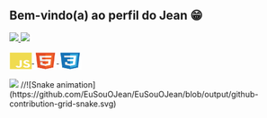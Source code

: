 ## Bem-vindo(a) ao perfil do Jean 😁

 <div>
   <a href="https://github.com/EuSouOJean">
   <img height="180em" src="https://github-readme-stats.vercel.app/api?username=EuSouOJean&show_icons=true&theme=merko&include_all_commits=true&count_private=true"/>
   <img height="180em" src="https://github-readme-stats.vercel.app/api/top-langs/?username=EuSouOJean&layout=compact&langs_count=6&theme=merko"/>

</div>
<div style="display: inline_block"><br>
  <img align="center" alt="Js" height="30" width="40" src="https://raw.githubusercontent.com/devicons/devicon/master/icons/javascript/javascript-plain.svg">
  <img align="center" alt="HTML" height="30" width="40" src="https://raw.githubusercontent.com/devicons/devicon/master/icons/html5/html5-original.svg">
  <img align="center" alt="CSS" height="30" width="40" src="https://raw.githubusercontent.com/devicons/devicon/master/icons/css3/css3-original.svg">
</div>
 
 <br>
 
<div>
  <a href = "jeanribeirolg@gmail.com"><img src="https://img.shields.io/badge/-Gmail-%23333?style=for-the-badge&logo=gmail&logoColor=white" target="_blank"></a> 
  //![Snake animation](https://github.com/EuSouOJean/EuSouOJean/blob/output/github-contribution-grid-snake.svg)

</div>
